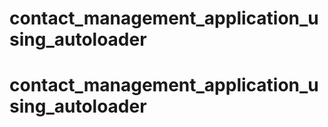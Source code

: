 # contact_management_application_using_autoloader
# contact_management_application_using_autoloader
